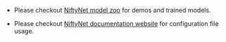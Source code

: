 * Please checkout [NiftyNet model zoo](https://github.com/NifTK/NiftyNetModelZoo/blob/master/README.md) for demos and trained models.

* Please checkout [NiftyNet documentation website](http://niftynet.readthedocs.io/en/dev/config_spec.html) for configuration file usage.

